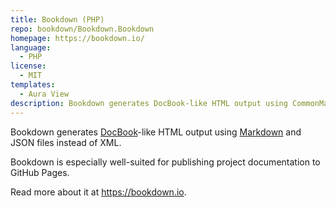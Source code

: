 ```yaml
---
title: Bookdown (PHP)
repo: bookdown/Bookdown.Bookdown
homepage: https://bookdown.io/
language:
  - PHP
license:
  - MIT
templates:
  - Aura View
description: Bookdown generates DocBook-like HTML output using CommonMark and JSON files.
---
```


Bookdown generates [DocBook](https://docbook.org)-like HTML output using [Markdown](https://daringfireball.net/projects/markdown/) and JSON files instead of XML.

Bookdown is especially well-suited for publishing project documentation to GitHub Pages.

Read more about it at <https://bookdown.io>.
